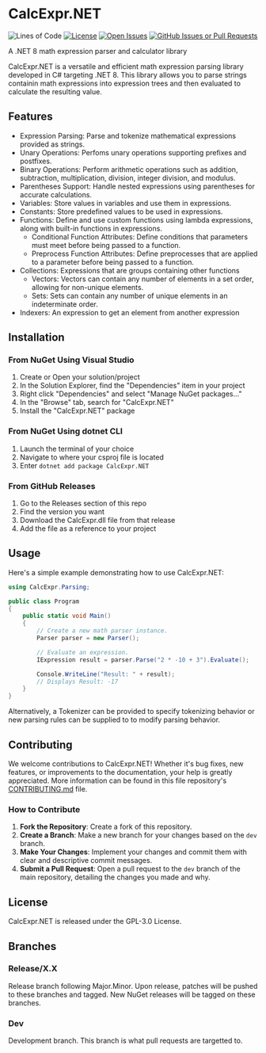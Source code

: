 # CalcExpr.NET

![Lines of Code](https://tokei.rs/b1/github/andrewk17111/CalcExpr.NET?style=flat-square)
[![License](https://img.shields.io/github/license/andrewk17111/CalcExpr.NET?style=flat-square)](https://github.com/andrewk17111/CalcExpr.NET/blob/main/LICENSE)
[![Open Issues](https://img.shields.io/github/issues/andrewk17111/CalcExpr.NET?style=flat-square)](https://github.com/andrewk17111/CalcExpr.NET/issues)
[![GitHub Issues or Pull Requests](https://img.shields.io/github/issues-pr/andrewk17111/CalcExpr.NET?style=flat-square)](https://github.com/andrewk17111/CalcExpr.NET/pulls)

A .NET 8 math expression parser and calculator library

CalcExpr.NET is a versatile and efficient math expression parsing library developed in C# targeting .NET 8. This library allows you to parse strings containin math expressions into expression trees and then evaluated to calculate the resulting value.

## Features

- Expression Parsing: Parse and tokenize mathematical expressions provided as strings.
- Unary Operations: Perfoms unary operations supporting prefixes and postfixes.
- Binary Operations: Perform arithmetic operations such as addition, subtraction, multiplication, division, integer division, and modulus.
- Parentheses Support: Handle nested expressions using parentheses for accurate calculations.
- Variables: Store values in variables and use them in expressions.
- Constants: Store predefined values to be used in expressions.
- Functions: Define and use custom functions using lambda expressions, along with built-in functions in expressions.
  - Conditional Function Attributes: Define conditions that parameters must meet before being passed to a function.
  - Preprocess Function Attributes: Define preprocesses that are applied to a parameter before being passed to a function.
- Collections: Expressions that are groups containing other functions
  - Vectors: Vectors can contain any number of elements in a set order, allowing for non-unique elements.
  - Sets: Sets can contain any number of unique elements in an indeterminate order.
- Indexers: An expression to get an element from another expression

## Installation

### From NuGet Using Visual Studio

1. Create or Open your solution/project
1. In the Solution Explorer, find the "Dependencies" item in your project
1. Right click "Dependencies" and select "Manage NuGet packages..."
1. In the "Browse" tab, search for "CalcExpr.NET"
1. Install the "CalcExpr.NET" package

### From NuGet Using dotnet CLI

1. Launch the terminal of your choice
1. Navigate to where your csproj file is located
1. Enter `dotnet add package CalcExpr.NET`

### From GitHub Releases

1. Go to the Releases section of this repo
1. Find the version you want
1. Download the CalcExpr.dll file from that release
1. Add the file as a reference to your project

## Usage

Here's a simple example demonstrating how to use CalcExpr.NET:

```csharp
using CalcExpr.Parsing;

public class Program
{
    public static void Main()
    {
        // Create a new math parser instance.
        Parser parser = new Parser();

        // Evaluate an expression.
        IExpression result = parser.Parse("2 * -10 + 3").Evaluate();

        Console.WriteLine("Result: " + result);
        // Displays Result: -17
    }
}
```

Alternatively, a Tokenizer can be provided to specify tokenizing behavior or new parsing rules can be supplied to to modify parsing behavior.

## Contributing

We welcome contributions to CalcExpr.NET! Whether it's bug fixes, new features, or improvements to the documentation, your help is greatly appreciated. More information can be found in this file repository's [CONTRIBUTING.md](https://github.com/andrewk17111/CalcExpr.NET/blob/dev/CONTRIBUTING.md) file.

### How to Contribute

1. **Fork the Repository**: Create a fork of this repository.
1. **Create a Branch**: Make a new branch for your changes based on the `dev` branch.
1. **Make Your Changes**: Implement your changes and commit them with clear and descriptive commit messages.
1. **Submit a Pull Request**: Open a pull request to the `dev` branch of the main repository, detailing the changes you made and why.

## License

CalcExpr.NET is released under the GPL-3.0 License.

## Branches

### Release/X.X

Release branch following Major.Minor. Upon release, patches will be pushed to these branches and tagged.
New NuGet releases will be tagged on these branches.

### Dev

Development branch. This branch is what pull requests are targetted to.
